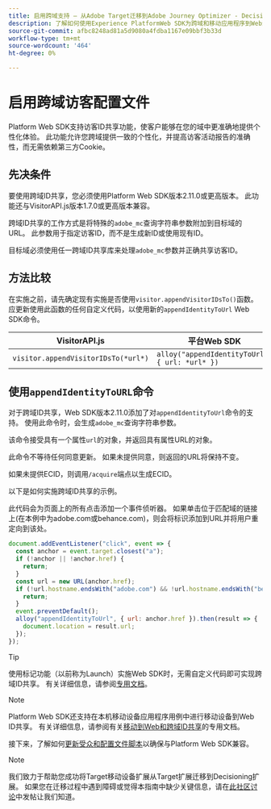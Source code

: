 ```yaml
---
title: 启用跨域支持 — 从Adobe Target迁移到Adobe Journey Optimizer - Decisioning Mobile扩展
description: 了解如何使用Experience PlatformWeb SDK为跨域和移动应用程序到Web浏览器方案配置Adobe Target。
source-git-commit: afbc8248ad81a5d9080a4fdba1167e09bbf3b33d
workflow-type: tm+mt
source-wordcount: '464'
ht-degree: 0%

---
```


# 启用跨域访客配置文件

Platform Web SDK支持访客ID共享功能，使客户能够在您的域中更准确地提供个性化体验。 此功能允许您跨域提供一致的个性化，并提高访客活动报告的准确性，而无需依赖第三方Cookie。

## 先决条件

要使用跨域ID共享，您必须使用Platform Web SDK版本2.11.0或更高版本。 此功能还与VisitorAPI.js版本1.7.0或更高版本兼容。

跨域ID共享的工作方式是将特殊的`adobe_mc`查询字符串参数附加到目标域的URL。 此参数用于指定访客ID，而不是生成新ID或使用现有ID。

目标域必须使用任一跨域ID共享库来处理`adobe_mc`参数并正确共享访客ID。

## 方法比较

在实施之前，请先确定现有实施是否使用`visitor.appendVisitorIDsTo()`函数。 应更新使用此函数的任何自定义代码，以使用新的`appendIdentityToUrl` Web SDK命令。

| VisitorAPI.js | 平台Web SDK |
| --- | --- |
| `visitor.appendVisitorIDsTo(*url*)` | `alloy("appendIdentityToUrl", { url: *url* })` |

## 使用`appendIdentityToURL`命令

对于跨域ID共享，Web SDK版本2.11.0添加了对`appendIdentityToUrl`命令的支持。 使用此命令时，会生成`adobe_mc`查询字符串参数。

该命令接受具有一个属性`url`的对象，并返回具有属性URL的对象。

此命令不等待任何同意更新。 如果未提供同意，则返回的URL将保持不变。

如果未提供ECID，则调用`/acquire`端点以生成ECID。

以下是如何实施跨域ID共享的示例。

此代码会为页面上的所有点击添加一个事件侦听器。 如果单击位于匹配域的链接上(在本例中为adobe.com或behance.com)，则会将标识添加到URL并将用户重定向到该处。

```Javascript
document.addEventListener("click", event => {
  const anchor = event.target.closest("a");
  if (!anchor || !anchor.href) {
    return;
  }
  const url = new URL(anchor.href);
  if (!url.hostname.endsWith("adobe.com") && !url.hostname.endsWith("behance.com")) {
    return;
  }
  event.preventDefault();
  alloy("appendIdentityToUrl", { url: anchor.href }).then(result => {
    document.location = result.url;
  });
});
```

>[!TIP]
>
>使用标记功能（以前称为Launch）实施Web SDK时，无需自定义代码即可实现跨域ID共享。 有关详细信息，请参阅[专用文档](https://experienceleague.adobe.com/docs/experience-platform/edge/identity/id-sharing.html#tags-extension)。

>[!NOTE]
>
>Platform Web SDK还支持在本机移动设备应用程序用例中进行移动设备到Web ID共享。 有关详细信息，请参阅有关[移动到Web和跨域ID共享](https://experienceleague.adobe.com/docs/experience-platform/edge/identity/id-sharing.html)的专用文档。

接下来，了解如何[更新受众和配置文件脚本](update-audiences.md)以确保与Platform Web SDK兼容。

>[!NOTE]
>
>我们致力于帮助您成功将Target移动设备扩展从Target扩展迁移到Decisioning扩展。 如果您在迁移过程中遇到障碍或觉得本指南中缺少关键信息，请在[此社区讨论](https://experienceleaguecommunities.adobe.com/t5/adobe-experience-platform-data/tutorial-discussion-migrate-target-from-at-js-to-web-sdk/m-p/575587#M463)中发帖让我们知道。
